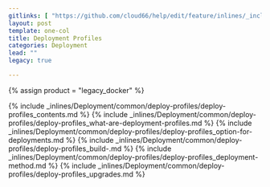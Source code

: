```yaml
---
gitlinks: [ "https://github.com/cloud66/help/edit/feature/inlines/_includes/_inlines/Deployment/common/deploy-profiles/deploy-profiles_contents.html", "https://github.com/cloud66/help/edit/feature/inlines/_includes/_inlines/Deployment/common/deploy-profiles/deploy-profiles_what-are-deployment-profiles.html", "https://github.com/cloud66/help/edit/feature/inlines/_includes/_inlines/Deployment/common/deploy-profiles/deploy-profiles_option-for-deployments.html", "https://github.com/cloud66/help/edit/feature/inlines/_includes/_inlines/Deployment/common/deploy-profiles/deploy-profiles_build-.html", "https://github.com/cloud66/help/edit/feature/inlines/_includes/_inlines/Deployment/common/deploy-profiles/deploy-profiles_deployment-method.html", "https://github.com/cloud66/help/edit/feature/inlines/_includes/_inlines/Deployment/common/deploy-profiles/deploy-profiles_upgrades.html" ]
layout: post
template: one-col
title: Deployment Profiles
categories: Deployment
lead: ""
legacy: true

---
```

{% assign product = "legacy_docker" %}

{% include _inlines/Deployment/common/deploy-profiles/deploy-profiles_contents.md %}
{% include _inlines/Deployment/common/deploy-profiles/deploy-profiles_what-are-deployment-profiles.md %}
{% include _inlines/Deployment/common/deploy-profiles/deploy-profiles_option-for-deployments.md %}
{% include _inlines/Deployment/common/deploy-profiles/deploy-profiles_build-.md %}
{% include _inlines/Deployment/common/deploy-profiles/deploy-profiles_deployment-method.md %}
{% include _inlines/Deployment/common/deploy-profiles/deploy-profiles_upgrades.md %}
